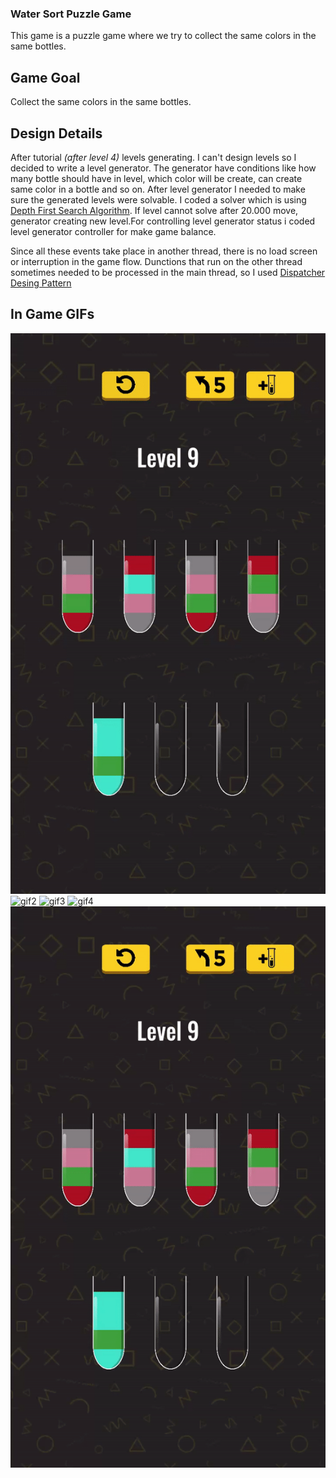 ### Water Sort Puzzle Game
This game is a puzzle game where we try to collect the same colors in the same bottles.
## Game Goal
Collect the same colors in the same bottles.
## Design Details
After tutorial *(after level 4)* levels generating. I can't design levels so I decided to write a level generator.
The generator have conditions like how many bottle should have in level, which color will be create, can create same color in a bottle and so on. 
After level generator I needed to make sure the generated levels were solvable. I coded a solver which is using [Depth First Search Algorithm](https://en.wikipedia.org/wiki/Depth-first_search). If level cannot solve after 20.000 move,
generator creating new level.For controlling level generator status i coded level generator controller for make game balance.

Since all these events take place in another thread, there is no load screen or interruption in the game flow. Dunctions that run on the other thread sometimes needed to be processed in the main thread, so I used [Dispatcher Desing Pattern](https://www.what-could-possibly-go-wrong.com/the-dispatcher-pattern/)

## In Game GIFs
![gif1](Assets/GIFs/1.gif)
![gif2](Assets/GIFs/2.gif)
![gif3](Assets/GIFs/3.gif)
![gif4](Assets/GIFs/4.gif)
![gif5](Assets/GIFs/5.gif)
